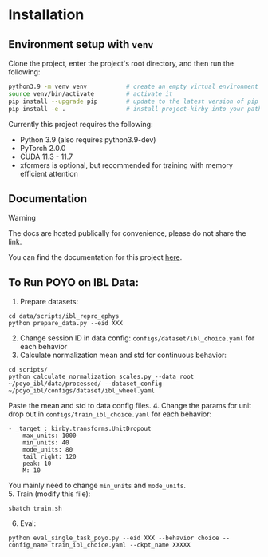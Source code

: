 # Installation
## Environment setup with `venv`
Clone the project, enter the project's root directory, and then run the following:
```bash
python3.9 -m venv venv           # create an empty virtual environment
source venv/bin/activate         # activate it
pip install --upgrade pip        # update to the latest version of pip
pip install -e .                 # install project-kirby into your path
```

Currently this project requires the following:
- Python 3.9 (also requires python3.9-dev)
- PyTorch 2.0.0
- CUDA 11.3 - 11.7 
- xformers is optional, but recommended for training with memory efficient attention

## Documentation
> [!WARNING]  
> The docs are hosted publically for convenience, please do not share the link.

You can find the documentation for this project [here](https://chic-dragon-bc9a04.netlify.app/).

## To Run POYO on IBL Data:

1. Prepare datasets:
```
cd data/scripts/ibl_repro_ephys
python prepare_data.py --eid XXX
```
2. Change session ID in data config: `configs/dataset/ibl_choice.yaml` for each behavior
3. Calculate normalization mean and std for continuous behavior:
```
cd scripts/
python calculate_normalization_scales.py --data_root ~/poyo_ibl/data/processed/ --dataset_config ~/poyo_ibl/configs/dataset/ibl_wheel.yaml
```
Paste the mean and std to data config files. 
4. Change the params for unit drop out in `configs/train_ibl_choice.yaml` for each behavior: 
```
- _target_: kirby.transforms.UnitDropout
    max_units: 1000
    min_units: 40
    mode_units: 80
    tail_right: 120
    peak: 10
    M: 10
```
You mainly need to change `min_units` and `mode_units`.  
5. Train (modify this file):
```
sbatch train.sh
```
6. Eval:
```
python eval_single_task_poyo.py --eid XXX --behavior choice --config_name train_ibl_choice.yaml --ckpt_name XXXXX
```

